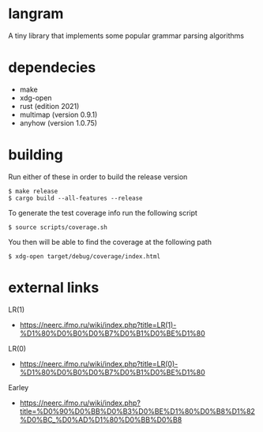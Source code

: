 # langram
A tiny library that implements some popular grammar parsing algorithms

# dependecies
- make
- xdg-open
- rust (edition 2021)
- multimap (version 0.9.1)
- anyhow (version 1.0.75)

# building
Run either of these in order to build the release version
```
$ make release
$ cargo build --all-features --release
```
To generate the test coverage info run the following script
```
$ source scripts/coverage.sh
```
You then will be able to find the coverage at the following path
```
$ xdg-open target/debug/coverage/index.html
```

# external links
LR(1)
- https://neerc.ifmo.ru/wiki/index.php?title=LR(1)-%D1%80%D0%B0%D0%B7%D0%B1%D0%BE%D1%80

LR(0)
- https://neerc.ifmo.ru/wiki/index.php?title=LR(0)-%D1%80%D0%B0%D0%B7%D0%B1%D0%BE%D1%80 

Earley
- https://neerc.ifmo.ru/wiki/index.php?title=%D0%90%D0%BB%D0%B3%D0%BE%D1%80%D0%B8%D1%82%D0%BC_%D0%AD%D1%80%D0%BB%D0%B8
